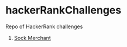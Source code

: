 # hackerRankChallenges

Repo of HackerRank challenges

1. [Sock Merchant](https://www.hackerrank.com/challenges/sock-merchant)
